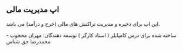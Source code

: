 ## اپ مدیریت مالی

این اپ برای ذخیره و مدیریت تراکنش های مالی (خرح و درآمد) می باشد.

ساخته شده برای درس کامپایلر ( استاد کارگر )
توسعه دهندگان: مهران محجوب - محمدرضا حق شناس

